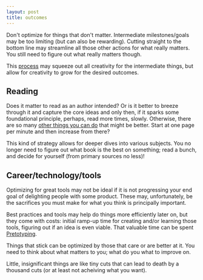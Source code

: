 ```yaml
---
layout: post
title: outcomes
---
```


Don't optimize for things that don't matter. 
Intermediate milestones/goals may be too limiting
(but can also be rewarding).
Cutting straight to the bottom line
may streamline all those other actions 
for what really matters. 
You still need to figure out what really matters though.

This [process](./process)
may squeeze out all creativity
for the intermediate things,
but allow for creativity to grow
for the desired outcomes. 

## Reading 

Does it matter to read as an author intended?
Or is it better to breeze through it
and capture the core ideas
and only then,
if it sparks some foundational principle,
perhaps,
read more times, 
slowly. 
Otherwise,
there are so many [other things you can do](https://en.wikipedia.org/wiki/Opportunity_cost)
that might be better. 
Start at one page per minute
and then increase from there?

This kind of strategy
allows for deeper dives
into various subjects. 
You no longer need to
figure out what book is the best on something;
read a bunch, 
and decide for yourself 
(from primary sources no less)!

## Career/technology/tools

Optimizing for great tools may not be ideal
if it is not progressing your end goal
of delighting people with some product. 
These may, unfortunately, 
be the sacrifices you must make 
for what you think is principally important. 

Best practices and tools may help 
do things more efficiently later on,
but they come with costs:
initial ramp-up time
for creating and/or learning those tools, 
figuring out if an idea is even viable. 
That valuable time can be spent 
[Pretotyping](https://www.pretotyping.org/). 

Things that stick
can be optimized by those that care
or are better at it. 
You need to think about what matters to you;
what do you what to improve on. 

Little, insignificant things are like tiny cuts
that can lead to death by a thousand cuts
(or at least not acheiving what you want).
